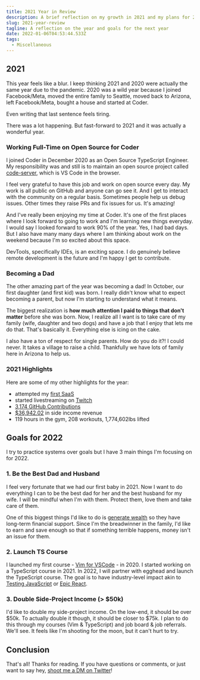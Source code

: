 ```yaml
---
title: 2021 Year in Review
description: A brief reflection on my growth in 2021 and my plans for 2022
slug: 2021-year-review
tagline: A reflection on the year and goals for the next year
date: 2022-01-06T04:53:44.533Z
tags:
  - Miscellaneous
---
```

## 2021 

This year feels like a blur. I keep thinking 2021 and 2020 were actually the same year due to the pandemic. 2020 was a wild year because I joined Facebook/Meta, moved the entire family to Seattle, moved back to Arizona, left Facebook/Meta, bought a house and started at Coder.

Even writing that last sentence feels tiring. 

There was a lot happening. But fast-forward to 2021 and it was actually a wonderful year. 

### Working Full-Time on Open Source for Coder

I joined Coder in December 2020 as an Open Source TypeScript Engineer. My responsibility was and still is to maintain an open source project called [code-server](https://github.com/coder/code-server), which is VS Code in the browser.

I feel very grateful to have this job and work on open source every day. My work is all public on GitHub and anyone can go see it. And I get to interact with the community on a regular basis. Sometimes people help us debug issues. Other times they raise PRs and fix issues for us. It's amazing!

And I've really been enjoying my time at Coder. It's one of the first places where I look forward to going to work and I'm learning new things everyday. I would say I looked forward to work 90% of the year. Yes, I had bad days. But I also have many many days where I am thinking about work on the weekend because I'm so excited about this space.

DevTools, specifically IDEs, is an exciting space. I do genuinely believe remote development is the future and I'm happy I get to contribute.

### Becoming a Dad

The other amazing part of the year was becoming a dad! In October, our first daughter (and first kid) was born. I really didn't know what to expect becoming a parent, but now I'm starting to understand what it means.

The biggest realization is **how much attention I paid to things that don't matter** before she was born. Now, I realize all I want is to take care of my family (wife, daughter and two dogs) and have a job that I enjoy that lets me do that. That's basically it. Everything else is icing on the cake.

I also have a ton of respect for single parents. How do you do it?! I could never. It takes a village to raise a child. Thankfully we have lots of family here in Arizona to help us.

### 2021 Highlights

Here are some of my other highlights for the year:
- attempted my [first SaaS](https://www.dip.chat/)
- started livestreaming on [Twitch](https://www.twitch.tv/jsjoeio)
- [3,174 GitHub Contributions](https://mobile.twitter.com/jsjoeio/status/1472061053521383430/photo/1)
- [$36,942.02](https://www.indiehackers.com/post/2021-income-report-36-942-02-4cff64da74) in side income revenue 
- 119 hours in the gym, 208 workouts, 1,774,602lbs lifted

## Goals for 2022

I try to practice systems over goals but I have 3 main things I'm focusing on for 2022.

### 1. Be the Best Dad and Husband

I feel very fortunate that we had our first baby in 2021. Now I want to do everything I can to be the best dad for her and the best husband for my wife. I will be mindful when I'm with them. Protect them, love them and take care of them. 

One of this biggest things I'd like to do is [generate wealth](https://jdnoc.com/guides/increasing-wealth-as-a-father) so they have long-term financial support. Since I'm the breadwinner in the family, I'd like to earn and save enough so that if something terrible happens, money isn't an issue for them.

### 2. Launch TS Course 

I launched my first course - [Vim for VSCode](https://vimforvscode.com/) - in 2020. I started working on a TypeScript course in 2021. In 2022, I will partner with egghead and launch the TypeScript course. The goal is to have industry-level impact akin to [Testing JavaScript](https://testingjavascript.com/) or [Epic React](https://epicreact.dev/). 

### 3. Double Side-Project Income (> $50k)

I'd like to double my side-project income. On the low-end, it should be over $50k. To actually double it though, it should be closer to $75k. I plan to do this through my courses (Vim & TypeScript) and job board & job referrals. We'll see. It feels like I'm shooting for the moon, but it can't hurt to try.

## Conclusion

That's all! Thanks for reading. If you have questions or comments, or just want to say hey, [shoot me a DM on Twitter](https://joeprevite.com/dm)!
